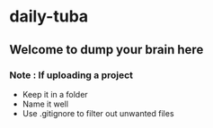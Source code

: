 # daily-tuba
## Welcome to dump your brain here
### Note : If uploading a project
- Keep it in a folder
- Name it well
- Use .gitignore to filter out unwanted files
